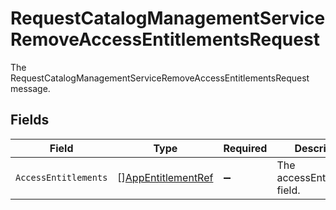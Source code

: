 # RequestCatalogManagementServiceRemoveAccessEntitlementsRequest

The RequestCatalogManagementServiceRemoveAccessEntitlementsRequest message.


## Fields

| Field                                                           | Type                                                            | Required                                                        | Description                                                     |
| --------------------------------------------------------------- | --------------------------------------------------------------- | --------------------------------------------------------------- | --------------------------------------------------------------- |
| `AccessEntitlements`                                            | [][AppEntitlementRef](../../models/shared/appentitlementref.md) | :heavy_minus_sign:                                              | The accessEntitlements field.                                   |